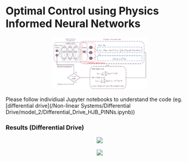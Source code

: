 # Optimal Control using Physics Informed Neural Networks

<p align='center'>
<img width="50%" src="/figures/PIINS_optimal.png"/>
</p>

Please follow individiual Jupyter notebooks to understand the code (eg. [differential drive](/Non-linear Systems/Differential Drive/model_2/Differential_Drive_HJB_PINNs.ipynb))



### Results (Differential Drive)
<p align='center'>
<img width="50%" src="/Non-linear Systems/Differential Drive/Animation/trajec_1.gif"/>
</p>

<p align='center'>
<img width="50%" src="/Non-linear Systems/Differential Drive/Animation/trajec_3_round_at_x_1_500hz.npy.gif"/>
</p>



